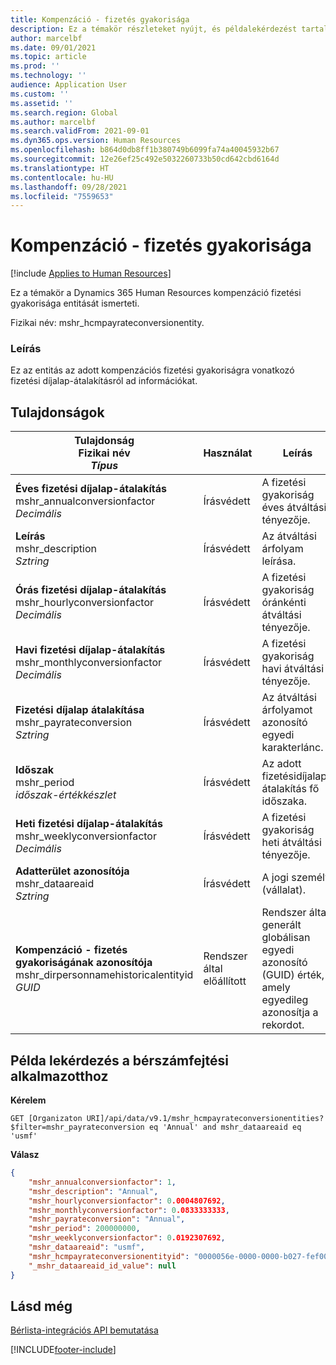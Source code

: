 ```yaml
---
title: Kompenzáció - fizetés gyakorisága
description: Ez a témakör részleteket nyújt, és példalekérdezést tartalmaz a Kompenzáció fizetési gyakorisága entitásra vonatkozóan a Dynamics 365 Human Resources rendszerben.
author: marcelbf
ms.date: 09/01/2021
ms.topic: article
ms.prod: ''
ms.technology: ''
audience: Application User
ms.custom: ''
ms.assetid: ''
ms.search.region: Global
ms.author: marcelbf
ms.search.validFrom: 2021-09-01
ms.dyn365.ops.version: Human Resources
ms.openlocfilehash: b864d0db8ff1b380749b6099fa74a40045932b67
ms.sourcegitcommit: 12e26ef25c492e5032260733b50cd642cbd6164d
ms.translationtype: HT
ms.contentlocale: hu-HU
ms.lasthandoff: 09/28/2021
ms.locfileid: "7559653"
---
```

# <a name="compensation-pay-frequency"></a>Kompenzáció - fizetés gyakorisága

[!include [Applies to Human Resources](../includes/applies-to-hr.md)]

Ez a témakör a Dynamics 365 Human Resources kompenzáció fizetési gyakorisága entitását ismerteti.

Fizikai név: mshr_hcmpayrateconversionentity.

### <a name="description"></a>Leírás

Ez az entitás az adott kompenzációs fizetési gyakoriságra vonatkozó fizetési díjalap-átalakításról ad információkat.

## <a name="properties"></a>Tulajdonságok

| Tulajdonság</br>**Fizikai név**</br>**_Típus_** | Használat | Leírás |
| --- | --- | --- |
| **Éves fizetési díjalap-átalakítás**</br>mshr_annualconversionfactor</br>*Decimális* | Írásvédett | A fizetési gyakoriság éves átváltási tényezője. |
| **Leírás**</br>mshr_description</br>*Sztring* | Írásvédett | Az átváltási árfolyam leírása. |
| **Órás fizetési díjalap-átalakítás**</br>mshr_hourlyconversionfactor</br>*Decimális* | Írásvédett | A fizetési gyakoriság óránkénti átváltási tényezője. |
| **Havi fizetési díjalap-átalakítás**</br>mshr_monthlyconversionfactor</br>*Decimális* | Írásvédett | A fizetési gyakoriság havi átváltási tényezője. |
| **Fizetési díjalap átalakítása**</br>mshr_payrateconversion</br>*Sztring* | Írásvédett | Az átváltási árfolyamot azonosító egyedi karakterlánc. |
| **Időszak**</br>mshr_period</br>*időszak-értékkészlet* | Írásvédett | Az adott fizetésidíjalap-átalakítás fő időszaka. |
| **Heti fizetési díjalap-átalakítás**</br>mshr_weeklyconversionfactor</br>*Decimális* | Írásvédett | A fizetési gyakoriság heti átváltási tényezője. |
| **Adatterület azonosítója**</br>mshr_dataareaid</br>*Sztring* | Írásvédett | A jogi személy (vállalat). |
| **Kompenzáció - fizetés gyakoriságának azonosítója**</br>mshr_dirpersonnamehistoricalentityid</br>*GUID* | Rendszer által előállított | Rendszer által generált globálisan egyedi azonosító (GUID) érték, amely egyedileg azonosítja a rekordot. |

## <a name="example-query-for-payroll-employee"></a>Példa lekérdezés a bérszámfejtési alkalmazotthoz

**Kérelem**

```http
GET [Organizaton URI]/api/data/v9.1/mshr_hcmpayrateconversionentities?$filter=mshr_payrateconversion eq 'Annual' and mshr_dataareaid eq 'usmf'
```

**Válasz**

```json
{
    "mshr_annualconversionfactor": 1,
    "mshr_description": "Annual",
    "mshr_hourlyconversionfactor": 0.0004807692,
    "mshr_monthlyconversionfactor": 0.0833333333,
    "mshr_payrateconversion": "Annual",
    "mshr_period": 200000000,
    "mshr_weeklyconversionfactor": 0.0192307692,
    "mshr_dataareaid": "usmf",
    "mshr_hcmpayrateconversionentityid": "0000056e-0000-0000-b027-fef003000000",
    "_mshr_dataareaid_id_value": null
}
```

## <a name="see-also"></a>Lásd még

[Bérlista-integrációs API bemutatása](hr-admin-integration-payroll-api-introduction.md)

[!INCLUDE[footer-include](../includes/footer-banner.md)]
